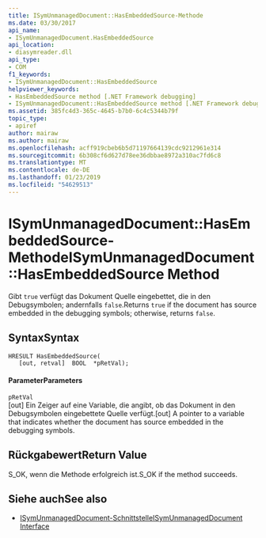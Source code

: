 ```yaml
---
title: ISymUnmanagedDocument::HasEmbeddedSource-Methode
ms.date: 03/30/2017
api_name:
- ISymUnmanagedDocument.HasEmbeddedSource
api_location:
- diasymreader.dll
api_type:
- COM
f1_keywords:
- ISymUnmanagedDocument::HasEmbeddedSource
helpviewer_keywords:
- HasEmbeddedSource method [.NET Framework debugging]
- ISymUnmanagedDocument::HasEmbeddedSource method [.NET Framework debugging]
ms.assetid: 385fc4d3-365c-4645-b7b0-6c4c5344b79f
topic_type:
- apiref
author: mairaw
ms.author: mairaw
ms.openlocfilehash: acff919cbeb6b5d71197664139cdc9212961e314
ms.sourcegitcommit: 6b308cf6d627d78ee36dbbae8972a310ac7fd6c8
ms.translationtype: MT
ms.contentlocale: de-DE
ms.lasthandoff: 01/23/2019
ms.locfileid: "54629513"
---
```

# <a name="isymunmanageddocumenthasembeddedsource-method"></a><span data-ttu-id="62e58-102">ISymUnmanagedDocument::HasEmbeddedSource-Methode</span><span class="sxs-lookup"><span data-stu-id="62e58-102">ISymUnmanagedDocument::HasEmbeddedSource Method</span></span>
<span data-ttu-id="62e58-103">Gibt `true` verfügt das Dokument Quelle eingebettet, die in den Debugsymbolen; andernfalls `false`.</span><span class="sxs-lookup"><span data-stu-id="62e58-103">Returns `true` if the document has source embedded in the debugging symbols; otherwise, returns `false`.</span></span>  
  
## <a name="syntax"></a><span data-ttu-id="62e58-104">Syntax</span><span class="sxs-lookup"><span data-stu-id="62e58-104">Syntax</span></span>  
  
```  
HRESULT HasEmbeddedSource(  
   [out, retval]  BOOL  *pRetVal);  
```  
  
#### <a name="parameters"></a><span data-ttu-id="62e58-105">Parameter</span><span class="sxs-lookup"><span data-stu-id="62e58-105">Parameters</span></span>  
 `pRetVal`  
 <span data-ttu-id="62e58-106">[out] Ein Zeiger auf eine Variable, die angibt, ob das Dokument in den Debugsymbolen eingebettete Quelle verfügt.</span><span class="sxs-lookup"><span data-stu-id="62e58-106">[out] A pointer to a variable that indicates whether the document has source embedded in the debugging symbols.</span></span>  
  
## <a name="return-value"></a><span data-ttu-id="62e58-107">Rückgabewert</span><span class="sxs-lookup"><span data-stu-id="62e58-107">Return Value</span></span>  
 <span data-ttu-id="62e58-108">S_OK, wenn die Methode erfolgreich ist.</span><span class="sxs-lookup"><span data-stu-id="62e58-108">S_OK if the method succeeds.</span></span>  
  
## <a name="see-also"></a><span data-ttu-id="62e58-109">Siehe auch</span><span class="sxs-lookup"><span data-stu-id="62e58-109">See also</span></span>
- [<span data-ttu-id="62e58-110">ISymUnmanagedDocument-Schnittstelle</span><span class="sxs-lookup"><span data-stu-id="62e58-110">ISymUnmanagedDocument Interface</span></span>](../../../../docs/framework/unmanaged-api/diagnostics/isymunmanageddocument-interface.md)
